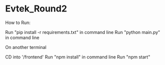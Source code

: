 # Evtek_Round2

How to Run:

Run "pip install -r requirements.txt" in command line
Run "python main.py" in command line

On another terminal

CD into '/frontend'
Run "npm install" in command line
Run "npm start"
